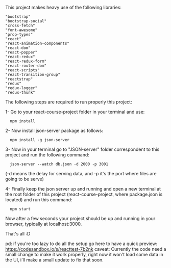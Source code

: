 This project makes heavy use of the following libraries:

    "bootstrap"
    "bootstrap-social"
    "cross-fetch"
    "font-awesome"
    "prop-types"
    "react"
    "react-animation-components"
    "react-dom"
    "react-popper"
    "react-redux"
    "react-redux-form"
    "react-router-dom"
    "react-scripts"
    "react-transition-group"
    "reactstrap"
    "redux"
    "redux-logger"
    "redux-thunk"

The following steps are required to run properly this project:

1- Go to your react-course-project folder in your terminal and use:
   
      npm install
   
2- Now install json-server package as follows:

      npm install -g json-server

3- Now in your terminal go to "JSON-server" folder correspondent to this project and run the following command:
  
      json-server --watch db.json -d 2000 -p 3001
  
  (-d means the delay for serving data, and -p it's the port where files are going to be serve)
  
 4- Finally keep the json server up and running and open a new terminal at the root folder of this project (react-course-project, where package.json is located) and run this command: 
 
      npm start
    
   Now after a few seconds your project should be up and running in your browser, typically at localhost:3000.
   
   That's all :D
   
   pd: if you're too lazy to do all the setup go here to have a quick preview: https://codesandbox.io/s/reacttest-7b2nk
       caveat: Currently the code need a small change to make it work properly, right now it won't load some data in the UI,
               i'll make a small update to fix that soon.
               
